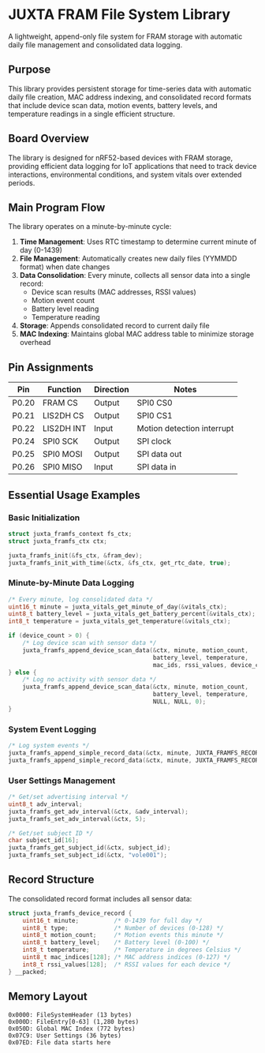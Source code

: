 # JUXTA FRAM File System Library

A lightweight, append-only file system for FRAM storage with automatic daily file management and consolidated data logging.

## Purpose

This library provides persistent storage for time-series data with automatic daily file creation, MAC address indexing, and consolidated record formats that include device scan data, motion events, battery levels, and temperature readings in a single efficient structure.

## Board Overview

The library is designed for nRF52-based devices with FRAM storage, providing efficient data logging for IoT applications that need to track device interactions, environmental conditions, and system vitals over extended periods.

## Main Program Flow

The library operates on a minute-by-minute cycle:

1. **Time Management**: Uses RTC timestamp to determine current minute of day (0-1439)
2. **File Management**: Automatically creates new daily files (YYMMDD format) when date changes
3. **Data Consolidation**: Every minute, collects all sensor data into a single record:
   - Device scan results (MAC addresses, RSSI values)
   - Motion event count
   - Battery level reading
   - Temperature reading
4. **Storage**: Appends consolidated record to current daily file
5. **MAC Indexing**: Maintains global MAC address table to minimize storage overhead

## Pin Assignments

| Pin | Function | Direction | Notes |
|-----|----------|-----------|-------|
| P0.20 | FRAM CS | Output | SPI0 CS0 |
| P0.21 | LIS2DH CS | Output | SPI0 CS1 |
| P0.22 | LIS2DH INT | Input | Motion detection interrupt |
| P0.24 | SPI0 SCK | Output | SPI clock |
| P0.25 | SPI0 MOSI | Output | SPI data out |
| P0.26 | SPI0 MISO | Input | SPI data in |

## Essential Usage Examples

### Basic Initialization
```c
struct juxta_framfs_context fs_ctx;
struct juxta_framfs_ctx ctx;

juxta_framfs_init(&fs_ctx, &fram_dev);
juxta_framfs_init_with_time(&ctx, &fs_ctx, get_rtc_date, true);
```

### Minute-by-Minute Data Logging
```c
/* Every minute, log consolidated data */
uint16_t minute = juxta_vitals_get_minute_of_day(&vitals_ctx);
uint8_t battery_level = juxta_vitals_get_battery_percent(&vitals_ctx);
int8_t temperature = juxta_vitals_get_temperature(&vitals_ctx);

if (device_count > 0) {
    /* Log device scan with sensor data */
    juxta_framfs_append_device_scan_data(&ctx, minute, motion_count,
                                         battery_level, temperature,
                                         mac_ids, rssi_values, device_count);
} else {
    /* Log no activity with sensor data */
    juxta_framfs_append_device_scan_data(&ctx, minute, motion_count,
                                         battery_level, temperature,
                                         NULL, NULL, 0);
}
```

### System Event Logging
```c
/* Log system events */
juxta_framfs_append_simple_record_data(&ctx, minute, JUXTA_FRAMFS_RECORD_TYPE_BOOT);
juxta_framfs_append_simple_record_data(&ctx, minute, JUXTA_FRAMFS_RECORD_TYPE_CONNECTED);
```

### User Settings Management
```c
/* Get/set advertising interval */
uint8_t adv_interval;
juxta_framfs_get_adv_interval(&ctx, &adv_interval);
juxta_framfs_set_adv_interval(&ctx, 5);

/* Get/set subject ID */
char subject_id[16];
juxta_framfs_get_subject_id(&ctx, subject_id);
juxta_framfs_set_subject_id(&ctx, "vole001");
```

## Record Structure

The consolidated record format includes all sensor data:

```c
struct juxta_framfs_device_record {
    uint16_t minute;          /* 0-1439 for full day */
    uint8_t type;             /* Number of devices (0-128) */
    uint8_t motion_count;     /* Motion events this minute */
    uint8_t battery_level;    /* Battery level (0-100) */
    int8_t temperature;       /* Temperature in degrees Celsius */
    uint8_t mac_indices[128]; /* MAC address indices (0-127) */
    int8_t rssi_values[128];  /* RSSI values for each device */
} __packed;
```

## Memory Layout

```
0x0000: FileSystemHeader (13 bytes)
0x000D: FileEntry[0-63] (1,280 bytes)
0x050D: Global MAC Index (772 bytes)
0x07C9: User Settings (36 bytes)
0x07ED: File data starts here
``` 